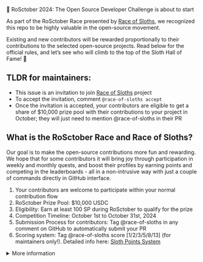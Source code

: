 🏁 RoSctober 2024: The Open Source Developer Challenge is about to start

As part of the RoSctober Race presented by [Race of Sloths](https://race-of-sloths.com/), we recognized this repo to be highly valuable in the open-source movement.

Existing and new contributors will be rewarded proportionally to their contributions to the selected open-source projects. Read below for the official rules, and let’s see who will climb to the top of the Sloth Hall of Fame! 🦥

## TLDR for maintainers:

- This issue is an invitation to join [Race of Sloths](https://race-of-sloths.com/) project
- To accept the invitation, comment `@race-of-sloths accept`
- Once the invitation is accepted, your contributors are eligible to get a share of $10,000 prize pool with their contributions to your project in October; they will just need to mention @race-of-sloths in their PR

## What is the RoSctober Race and Race of Sloths?

Our goal is to make the open-source contributions more fun and rewarding. We hope that for some contributors it will bring joy through participation in weekly and monthly quests, and boost their profiles by earning points and competing in the leaderboards - all in a non-intrusive way with just a couple of commands directly in GitHub interface. 

1. Your contributors are welcome to participate within your normal contribution flow
2. RoSctober Prize Pool: $10,000 USDC
3. Eligibility: Earn at least 100 SP during RoSctober to qualify for the prize
4. Competition Timeline: October 1st to October 31st, 2024
5. Submission Process for contributors: Tag @race-of-sloths in any comment on GitHub to automatically submit your PR
6. Scoring system: Tag @race-of-sloths score [1/2/3/5/8/13] (for maintainers only!). Detailed info here: [Sloth Points System](https://race-of-sloths.com/faq)




<details><summary>More information </summary>
<p>

- [Full rule set](https://github.com/NEAR-DevHub/race-of-sloths/wiki/RoSctober-Official-Rules)
- [Race of Sloths project](https://race-of-sloths.com/)
- [X](https://x.com/race_of_sloths)
- [Telegram community](https://t.me/race_of_sloths)

<details>
<summary><strong>Bot commands</strong></summary>

- ➕ **Include a PR:** `@race-of-sloths include` to enter the Race with your PR
- 👋 **Invite a PR author:** `@race-of-sloths invite` to invite the author who haven't tagged the bot in the Race
- 🛑 **Reject this PR:** `@race-of-sloths exclude` to send the PR back to the drawing board.
- ⭐ **Assign points:** `@race-of-sloths score [1/2/3/5/8/13]` to award points based on your assessment.
- 🔕 **Pause us:** `@race-of-sloths pause` to stop the bot on your repo.
</details>


</p>
</details> 
